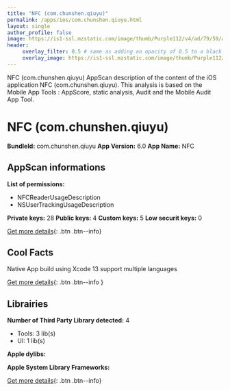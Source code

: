 ```yaml
---
title: "NFC (com.chunshen.qiuyu)"
permalink: /apps/ios/com.chunshen.qiuyu.html
layout: single
author_profile: false
image: https://is1-ssl.mzstatic.com/image/thumb/Purple112/v4/ad/79/59/ad795961-6a8b-6758-6a68-e797f6dc4c48/AppIcon-0-0-1x_U007emarketing-0-0-0-5-0-0-sRGB-0-0-0-GLES2_U002c0-512MB-85-220-0-0.png/512x512bb.jpg
header: 
     overlay_filter: 0.5 # same as adding an opacity of 0.5 to a black background
     overlay_image: https://is1-ssl.mzstatic.com/image/thumb/Purple112/v4/ad/79/59/ad795961-6a8b-6758-6a68-e797f6dc4c48/AppIcon-0-0-1x_U007emarketing-0-0-0-5-0-0-sRGB-0-0-0-GLES2_U002c0-512MB-85-220-0-0.png/512x512bb.jpg
---
```

NFC (com.chunshen.qiuyu) AppScan description of the content of the iOS application NFC (com.chunshen.qiuyu). This analysis is based on the Mobile App Tools : AppScore, static analysis, Audit and the Mobile Audit App Tool.

# NFC (com.chunshen.qiuyu)

**BundleId:** com.chunshen.qiuyu
**App Version:** 6.0
**App Name:** NFC


## AppScan informations 

**List of permissions:** 
- NFCReaderUsageDescription
- NSUserTrackingUsageDescription
  
  
**Private keys:** 28
**Public keys:** 4
**Custom keys:** 5
**Low securit keys:** 0
  
[Get more details](/pricing.html){: .btn .btn--info}

## Cool Facts

Native App
build using Xcode 13
support multiple languages
  
[Get more details](/pricing.html){: .btn .btn--info }

## Librairies 
**Number of Third Party Library detected:** 4
- Tools: 3 lib(s)
- UI: 1 lib(s)


**Apple dylibs:**


**Apple System Library Frameworks:**


  
[Get more details](/pricing.html){: .btn .btn--info}

